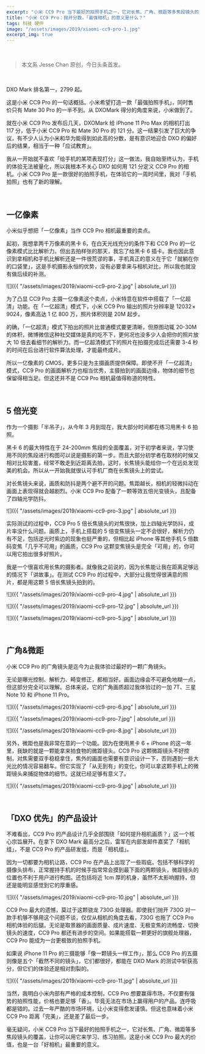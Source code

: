 ```yaml
---
excerpt: "小米 CC9 Pro 当下最好的拍照手机之一，它对长焦、广角、微距等多焦段镜头的覆盖，让你可以用它来学习、练习拍照。这是小米 CC9 Pro 最大的价值，也是一台「好相机」最重要的意义。"
title: "小米 CC9 Pro：抛开分数，「最强相机」的意义是什么？"
tags: 科技 硬件
image: "/assets/images/2019/xiaomi-cc9-pro-1.jpg"
excerpt_img: true
---
```


<br>

>本文系 Jesse Chan 原创，今日头条首发。

<br>

DXO Mark 排名第一，2799 起。

这是小米 CC9 Pro 的一句话概括。小米希望打造一款「最强拍照手机」，同时售价只有 Mate 30 Pro 的一半不到。从 DXOMark 得分的角度来说，小米做到了。

就在小米 CC9 Pro 发布后几天，DXOMark 给 iPhone 11 Pro Max 的相机打出 117 分，低于小米 CC9 Pro 和 Mate 30 Pro 的 121 分。这一结果引发了巨大的争议，有不少人认为小米和华为能得到如此高的分数，是有意识地迎合 DXO 的偏好后的结果，相当于一种「应试教育」。

我从一开始就不喜欢「给手机的某项表现打分」这一做法，我自始至终认为，手机的体验无法被量化，所以我根本不关心 DXO 如何用 121 分定义 CC9 Pro 的相机。小米 CC9 Pro 是一款很好的拍照手机，在体验它的一周时间里，我对「手机拍照」也有了新的理解。

<br>

## 一亿像素
小米似乎想把「一亿像素」当作 CC9 Pro 相机最重要的卖点。

起初，我想拿两千万像素的黑卡 6，在白天光线充分的条件下和 CC9 Pro 的一亿像素模式比比解析力。但出去拍样张的那天，我忘了给黑卡 6 插卡。我也因此意识到拿相机和手机比解析还是一件很荒谬的事，手机真正的意义在于它「就躺在你的口袋里」，这是手机摄影永恒的优势，没有必要拿来与相机对比，所以我也就没有做后续的补测。

![]({{ "/assets/images/2019/xiaomi-cc9-pro-2.jpg" | absolute_url }})

为了凸显 CC9 Pro 主摄一亿像素这个卖点，小米特意在软件中搭载了「一亿超清」功能。在「一亿超清」模式下，小米 CC9 Pro 输出的照片分辨率是 12032 × 9024，像素高达 1 亿 800 万，照片体积则是 20M 起步。

的确，「一亿超清」模式下拍出的照片比普通模式要更清晰，但原图动辄 20-30M 的体积，微博微信这种社交媒体是真的吃不下，更何况也没多少人会把你的照片放大 10 倍去看细节的解析力。而一亿超清模式下的照片在拍摄完成后还需要 3-4 秒的时间在后台进行软件算法处理，才能最终成片。

所以一亿像素的 CMOS，更多只是为主摄画质提供保障。即使不开「一亿超清」模式，CC9 Pro 的画面解析力也相当优秀，主摄拍到的画面边缘，物体的细节也保留得相当足。但这还并不是 CC9 Pro 相机最值得称道的特性。

<br>

## 5 倍光变
作为一个摄影「半吊子」，从今年 3 月到现在，我大部分时间都在练习用黑卡 6 拍照。

黑卡 6 的最大特性在于 24-200mm 焦段的全面覆盖，对于初学者来说，学习使用不同的焦段进行构图可以说是摄影的第一步。而且大部分初学者在取材的时候又相对比较害羞，经常不敢走到近距离去拍，这时，长焦镜头能给你一个在远处发现美的机会。所以从一开始我就很认可手机厂商在长焦镜头上的尝试。

对长焦镜头来说，画质和防抖是两个避不开的问题。焦距越长，相机的轻微抖动在画面上表现得就会越剧烈。小米 CC9 Pro 配备了一颗等效五倍光变镜头，且配备了四轴光学防抖。

![]({{ "/assets/images/2019/xiaomi-cc9-pro-3.jpg" | absolute_url }})

实际测试的过程中，CC9 Pro 5 倍长焦镜头的对焦很快，加上四轴光学防抖，成片率没什么问题。画质上，手机上搭载的 5 倍变焦镜头一定不会很好，解析力仍有不足，包括逆光时紫边的现象也挺严重的，但相比起 iPhone 等其他手机 5 倍数码变焦「几乎不可用」的画质，CC9 Pro 这颗变焦镜头是完全「可用」的，你可以用它拍出很多好照片。

我是一个很喜欢用长焦的摄影者。就像我之前说的，因为长焦能让我在距离足够远的情况下「讲故事」。在测试 CC9 Pro 的过程中，大部分让我觉得很满意的照片，都是用这颗 5 倍长焦镜头拍到的。

![]({{ "/assets/images/2019/xiaomi-cc9-pro-4.jpg" | absolute_url }})

![]({{ "/assets/images/2019/xiaomi-cc9-pro-12.jpg" | absolute_url }})

![]({{ "/assets/images/2019/xiaomi-cc9-pro-5.jpg" | absolute_url }})

<br>

## 广角&微距
小米 CC9 Pro 的广角镜头是迄今为止我体验过最好的一颗广角镜头。

无论是曝光控制、解析力、畸变修正，都相当好。画面边缘会不可避免地糊一点，但这部分完全可以理解。总体来说，它的广角画质超过我体验过的一加 7T、三星 Note 10 和 iPhone 11 Pro。

![]({{ "/assets/images/2019/xiaomi-cc9-pro-6.jpg" | absolute_url }})

![]({{ "/assets/images/2019/xiaomi-cc9-pro-7.jpg" | absolute_url }})

![]({{ "/assets/images/2019/xiaomi-cc9-pro-8.jpg" | absolute_url }})

另外，微距也是我非常在意的一个功能。因为在使用黑卡 6 + iPhone 的这一年里，我缺的就是一颗能拿来拍食物的微距镜头。CC9 Pro 这颗微距镜头不好控制，对焦需要双手稳稳拿住，焦外的画面也需要有意识设计一下，否则遇到一些大光比的情况容易翻车。但它实现了「从无到有」的变化，你可以拿这颗手机上的微距镜头来捕捉物体的细节。这就已经足够有意义了。

![]({{ "/assets/images/2019/xiaomi-cc9-pro-9.jpg" | absolute_url }})

<br>

## 「DXO 优先」的产品设计
不难看出，CC9 Pro 的产品设计几乎全部围绕「如何提升相机画质？」这一个核心宗旨展开。在拿下 DXO Mark 最高分之后，雷军在内部发邮件嘉奖了「相机组」，不是 CC9 Pro 的产品研发组，而是「相机组」。

因为一切都要为相机让路，CC9 Pro 在产品上出现了一些瑕疵。包括不够科学的摄像头排布，正常握持手机的时候手指常常会摸到最下面的两颗镜头，微距镜头的位置也不利于用户进行构图。还包括将近 1cm 厚的机身，虽然不太影响握持，但还是能明显感觉到它的厚重感。

![]({{ "/assets/images/2019/xiaomi-cc9-pro-10.jpg" | absolute_url }})

CC9 Pro 最大的遗憾，莫过于这颗骁龙 730G 处理器。即使我们抛开 730G 对一款手机够不够用这个问题不谈，仅仅从相机的角度去看，730G 也拖了 CC9 Pro 相机体验的后腿。无论是取景器的画面质量、成片速度、无极变焦的流畅度、切换镜头的速度，CC9 Pro 都还有进步的空间。如果能搭载一颗更好的旗舰处理器，CC9 Pro 能成为一台更极致的拍照手机。

如果说 iPhone 11 Pro 的三摄能够「像一颗镜头一样工作」，那么 CC9 Pro 的五摄则像是五个「截然不同的镜头」，它们都很好，都能在 DXO Mark 的测试中斩获高分，但它们的体验还是相对割裂的。

![]({{ "/assets/images/2019/xiaomi-cc9-pro-11.jpg" | absolute_url }})

当然，我明白小米内部有严格的成本控制，CC9 Pro 想要赢得市场，不仅要有强势的拍照性能，价格也要足够「香」。毕竟无法在市场上赢得用户的产品，连呼吸都是错的。过去一年严酷的市场环境，让小米变得愈发谨慎。但这也意味着小米 CC9 Pro 距离「完美」，还是差了最后一步。

毫无疑问，小米 CC9 Pro 当下最好的拍照手机之一，它对长焦、广角、微距等多焦段镜头的覆盖，让你可以用它来学习、练习拍照。这是小米 CC9 Pro 最大的价值，也是一台「好相机」最重要的意义。